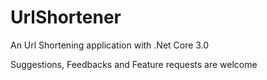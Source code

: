 # UrlShortener

An Url Shortening application with .Net Core 3.0

Suggestions, Feedbacks and Feature requests are welcome